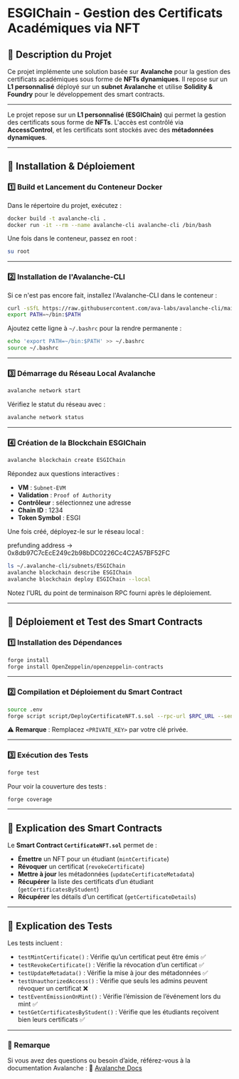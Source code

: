 # ESGIChain - Gestion des Certificats Académiques via NFT

## 📌 Description du Projet
Ce projet implémente une solution basée sur **Avalanche** pour la gestion des certificats académiques sous forme de **NFTs dynamiques**. Il repose sur un **L1 personnalisé** déployé sur un **subnet Avalanche** et utilise **Solidity & Foundry** pour le développement des smart contracts.

---

Le projet repose sur un **L1 personnalisé (ESGIChain)** qui permet la gestion des certificats sous forme de **NFTs**. L'accès est contrôlé via **AccessControl**, et les certificats sont stockés avec des **métadonnées dynamiques**.

---

## 🚀 Installation & Déploiement

### **1️⃣ Build et Lancement du Conteneur Docker**

Dans le répertoire du projet, exécutez :

```bash
docker build -t avalanche-cli .
docker run -it --rm --name avalanche-cli avalanche-cli /bin/bash
```

Une fois dans le conteneur, passez en root :

```bash
su root
```

---

### **2️⃣ Installation de l'Avalanche-CLI**

Si ce n'est pas encore fait, installez l'Avalanche-CLI dans le conteneur :

```bash
curl -sSfL https://raw.githubusercontent.com/ava-labs/avalanche-cli/main/scripts/install.sh | sh -s
export PATH=~/bin:$PATH
```

Ajoutez cette ligne à `~/.bashrc` pour la rendre permanente :

```bash
echo 'export PATH=~/bin:$PATH' >> ~/.bashrc
source ~/.bashrc
```

---

### **3️⃣ Démarrage du Réseau Local Avalanche**

```bash
avalanche network start
```

Vérifiez le statut du réseau avec :

```bash
avalanche network status
```

---

### **4️⃣ Création de la Blockchain ESGIChain**

```bash
avalanche blockchain create ESGIChain
```

Répondez aux questions interactives :
- **VM** : `Subnet-EVM`
- **Validation** : `Proof of Authority`
- **Contrôleur** : sélectionnez une adresse
- **Chain ID** : 1234
- **Token Symbol** : ESGI

Une fois créé, déployez-le sur le réseau local :

prefunding address -> 0x8db97C7cEcE249c2b98bDC0226Cc4C2A57BF52FC
```bash
ls ~/.avalanche-cli/subnets/ESGIChain
avalanche blockchain describe ESGIChain
avalanche blockchain deploy ESGIChain --local
```

Notez l'URL du point de terminaison RPC fourni après le déploiement.

---

## 🎯 Déploiement et Test des Smart Contracts

### **1️⃣ Installation des Dépendances**

```bash
forge install
forge install OpenZeppelin/openzeppelin-contracts
```

---

### **2️⃣ Compilation et Déploiement du Smart Contract**

```bash
source .env
forge script script/DeployCertificateNFT.s.sol --rpc-url $RPC_URL --sender $PUBLIC_WALLET_ADDRESS --private-key $PRIVATE_KEY -vvvv --broadcast
```

⚠️ **Remarque** : Remplacez `<PRIVATE_KEY>` par votre clé privée.

---

### **3️⃣ Exécution des Tests**

```bash
forge test
```

Pour voir la couverture des tests :

```bash
forge coverage
```

---

## 📜 Explication des Smart Contracts

Le **Smart Contract `CertificateNFT.sol`** permet de :
- **Émettre** un NFT pour un étudiant (`mintCertificate`)
- **Révoquer** un certificat (`revokeCertificate`)
- **Mettre à jour** les métadonnées (`updateCertificateMetadata`)
- **Récupérer** la liste des certificats d’un étudiant (`getCertificatesByStudent`)
- **Récupérer** les détails d’un certificat (`getCertificateDetails`)

---

## 🧪 Explication des Tests

Les tests incluent :
- `testMintCertificate()` : Vérifie qu’un certificat peut être émis ✅
- `testRevokeCertificate()` : Vérifie la révocation d’un certificat ✅
- `testUpdateMetadata()` : Vérifie la mise à jour des métadonnées ✅
- `testUnauthorizedAccess()` : Vérifie que seuls les admins peuvent révoquer un certificat ❌
- `testEventEmissionOnMint()` : Vérifie l’émission de l’événement lors du mint ✅
- `testGetCertificatesByStudent()` : Vérifie que les étudiants reçoivent bien leurs certificats ✅

---

### **📌 Remarque**
Si vous avez des questions ou besoin d’aide, référez-vous à la documentation Avalanche :
🔗 [Avalanche Docs](https://build.avax.network/docs/tooling/create-avalanche-l1)
